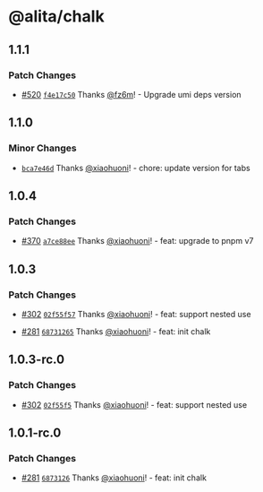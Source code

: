 # @alita/chalk

## 1.1.1

### Patch Changes

- [#520](https://github.com/alitajs/alita/pull/520) [`f4e17c50`](https://github.com/alitajs/alita/commit/f4e17c50e118d05b7a7124ab0aa0c279caf21d46) Thanks [@fz6m](https://github.com/fz6m)! - Upgrade umi deps version

## 1.1.0

### Minor Changes

- [`bca7e46d`](https://github.com/alitajs/alita/commit/bca7e46d7b9c29deb1342a5ac1fac131d25be9a4) Thanks [@xiaohuoni](https://github.com/xiaohuoni)! - chore: update version for tabs

## 1.0.4

### Patch Changes

- [#370](https://github.com/alitajs/alita/pull/370) [`a7ce88ee`](https://github.com/alitajs/alita/commit/a7ce88eed9187578aeca7146e16ae116e51ef418) Thanks [@xiaohuoni](https://github.com/xiaohuoni)! - feat: upgrade to pnpm v7

## 1.0.3

### Patch Changes

- [#302](https://github.com/alitajs/alita/pull/302) [`02f55f57`](https://github.com/alitajs/alita/commit/02f55f571fba80fb7189a392f960b6a40b558617) Thanks [@xiaohuoni](https://github.com/xiaohuoni)! - feat: support nested use

* [#281](https://github.com/alitajs/alita/pull/281) [`68731265`](https://github.com/alitajs/alita/commit/68731265ccfffb13c9e6988812c68970e229a355) Thanks [@xiaohuoni](https://github.com/xiaohuoni)! - feat: init chalk

## 1.0.3-rc.0

### Patch Changes

- [#302](https://github.com/alitajs/alita/pull/302) [`02f55f5`](https://github.com/alitajs/alita/commit/02f55f571fba80fb7189a392f960b6a40b558617) Thanks [@xiaohuoni](https://github.com/xiaohuoni)! - feat: support nested use

## 1.0.1-rc.0

### Patch Changes

- [#281](https://github.com/alitajs/alita/pull/281) [`6873126`](https://github.com/alitajs/alita/commit/68731265ccfffb13c9e6988812c68970e229a355) Thanks [@xiaohuoni](https://github.com/xiaohuoni)! - feat: init chalk
